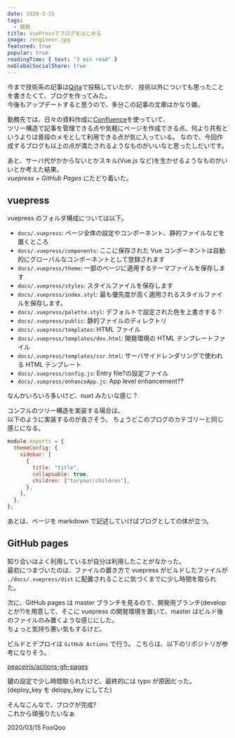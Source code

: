 ```yaml
---
date: 2020-3-15
tags:
  - 開発
title: VuePressでブログをはじめる
image: /engineer.jpg
featured: true
popular: true
readingTime: { text: "3 min read" }
noGlobalSocialShare: true
---
```


今まで技術系の記事は[Qiita](https://qiita.com/FooQoo)で投稿していたが、
技術以外についても思ったことを書きたくて、ブログを作ってみた。  
今後もアップデートすると思うので、多分この記事の文章はかなり雑。

勤務先では、日々の資料作成に[Confluence](https://www.atlassian.com/ja/software/confluence)を使っていて、  
ツリー構造で記事を管理できる点や気軽にページを作成できる点、何より共有というよりは普段のメモとして利用できる点が気に入っている。
なので、今回作成するブログも以上の点が満たされるようなものがいいなと思ったしだいです。

あと、サーバ代がかからないとかスキル(Vue.js など)を生かせるようなものがいいとか考えた結果、  
_vuepress + GitHub Pages_ にたどり着いた。

## vuepress

vuepress のフォルダ構成については以下。

- `docs/.vuepress`: ページ全体の設定やコンポーネント、静的ファイルなどを置くところ
- `docs/.vuepress/components`: ここに保存された Vue コンポーネントは自動的にグローバルなコンポーネントとして登録されます
- `docs/.vuepress/theme`: 一部のページに適用するテーマファイルを保存します
- `docs/.vuepress/styles`: スタイルファイルを保存します
- `docs/.vuepress/index.styl`: 最も優先度が高く適用されるスタイルファイルを保存します。
- `docs/.vuepress/palette.styl`: デフォルトで設定された色を上書きする？
- `docs/.vuepress/public`: 静的ファイルのディレクトリ
- `docs/.vuepress/templates`: HTML ファイル
- `docs/.vuepress/templates/dev.html`: 開発環境の HTML テンプレートファイル
- `docs/.vuepress/templates/ssr.html`: サーバサイドレンダリングで使われる HTML テンプレート
- `docs/.vuepress/config.js`: Entry file?の設定ファイル
- `docs/.vuepress/enhanceApp.js`: App level enhancement??

なんかいろいろ多いけど、nuxt みたいな感じ？

コンフルのツリー構造を実装する場合は、  
以下のように実装するのが良さそう。
ちょうどこのブログのカテゴリーと同じ感じになる。

```js
module.exports = {
  themeConfig: {
    sidebar: [
      {
        title: "title",
        collapsable: true,
        children: ["to/your/children"],
      },
    ],
  },
};
```

あとは、ページを markdown で記述していけばブログとしての体が立つ。

## GitHub pages

知り合いはよく利用しているが自分は利用したことがなかった。  
最初につまづいたのは、ファイルの置き方で vuepress がビルドしたファイルが `./docs/.vuepress/dist` に配置されることに気づくまでに少し時間を取られた。

次に、GitHub pages は master ブランチを見るので、開発用ブランチ(develop とか?)を用意して、そこに vuepress の開発環境を置いて、master はビルド後のファイルのみ置くような感じにした。  
ちょっと気持ち悪い気もするけど。

ビルドとデプロイは `GitHub Actions` で行う。
こちらは、以下のリポジトリが参考になりそう。

[peaceiris/actions-gh-pages](https://github.com/peaceiris/actions-gh-pages)

鍵の設定で少し時間取られたけど、最終的には typo が原因だった。
(deploy_key を delopy_key にしてた)

そんなこんなで、ブログが完成?  
これから頑張りたいなぁ

<social-share />
2020/03/15 FooQoo
